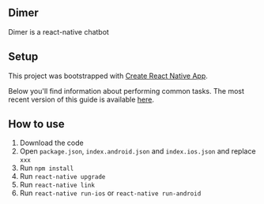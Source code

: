 ## Dimer
Dimer is a react-native chatbot

## Setup

This project was bootstrapped with [Create React Native App](https://github.com/react-community/create-react-native-app).

Below you'll find information about performing common tasks. The most recent version of this guide is available [here](https://github.com/react-community/create-react-native-app/blob/master/react-native-scripts/template/README.md).

## How to use

1. Download the code
2. Open `package.json`, `index.android.json` and `index.ios.json` and replace `xxx`
3. Run `npm install`
4. Run `react-native upgrade`
5. Run `react-native link`
6. Run `react-native run-ios` or `react-native run-android`

